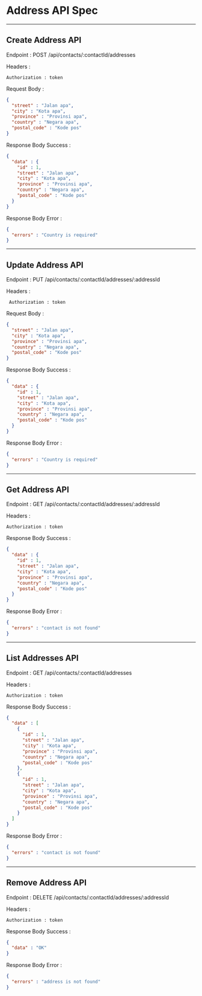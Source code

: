 # Address API Spec

---
## Create Address API

Endpoint : POST /api/contacts/:contactId/addresses

Headers :

    Authorization : token

Request Body :

```json
{
  "street" : "Jalan apa",
  "city" : "Kota apa",
  "province" : "Provinsi apa",
  "country" : "Negara apa",
  "postal_code" : "Kode pos"
}
```

Response Body Success :

```json
{
  "data" : {
    "id" : 1,
    "street" : "Jalan apa",
    "city" : "Kota apa",
    "province" : "Provinsi apa",
    "country" : "Negara apa",
    "postal_code" : "Kode pos"
  }
}
```

Response Body Error :

```json
{
  "errors" : "Country is required" 
}
```
---
## Update Address API

Endpoint : PUT /api/contacts/:contactId/addresses/:addressId

Headers :

     Authorization : token

Request Body :

```json
{
  "street" : "Jalan apa",
  "city" : "Kota apa",
  "province" : "Provinsi apa",
  "country" : "Negara apa",
  "postal_code" : "Kode pos"
}
```

Response Body Success :

```json
{
  "data" : {
    "id" : 1,
    "street" : "Jalan apa",
    "city" : "Kota apa",
    "province" : "Provinsi apa",
    "country" : "Negara apa",
    "postal_code" : "Kode pos"
  }
}
```

Response Body Error :

```json
{
  "errors" : "Country is required"
}
```
---
## Get Address API

Endpoint : GET /api/contacts/:contactId/addresses/:addressId

Headers :

    Authorization : token

Response Body Success :

```json
{
  "data" : {
    "id" : 1,
    "street" : "Jalan apa",
    "city" : "Kota apa",
    "province" : "Provinsi apa",
    "country" : "Negara apa",
    "postal_code" : "Kode pos"
  }
}
```

Response Body Error :

```json
{
  "errors" : "contact is not found"
}
```
---
## List Addresses API

Endpoint : GET /api/contacts/:contactId/addresses

Headers :

    Authorization : token

Response Body Success :

```json 
{
  "data" : [
    {
      "id" : 1,
      "street" : "Jalan apa",
      "city" : "Kota apa",
      "province" : "Provinsi apa",
      "country" : "Negara apa",
      "postal_code" : "Kode pos"
    },
    {
      "id" : 1,
      "street" : "Jalan apa",
      "city" : "Kota apa",
      "province" : "Provinsi apa",
      "country" : "Negara apa",
      "postal_code" : "Kode pos"
    }
  ]
}
```

Response Body Error :

```json
{
  "errors" : "contact is not found"
}
```
---
## Remove Address API

Endpoint : DELETE /api/contacts/:contactId/addresses/:addressId

Headers :
 
    Authorization : token

Response Body Success :

```json
{
  "data" : "OK"
}
```

Response Body Error :

```json
{
  "errors" : "address is not found"
}
```
